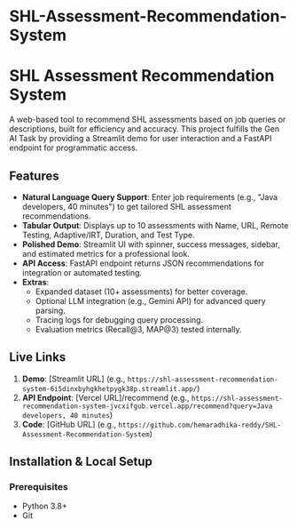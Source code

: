 # SHL-Assessment-Recommendation-System
# SHL Assessment Recommendation System

A web-based tool to recommend SHL assessments based on job queries or descriptions, built for efficiency and accuracy. This project fulfills the Gen AI Task by providing a Streamlit demo for user interaction and a FastAPI endpoint for programmatic access.

## Features
- **Natural Language Query Support**: Enter job requirements (e.g., "Java developers, 40 minutes") to get tailored SHL assessment recommendations.
- **Tabular Output**: Displays up to 10 assessments with Name, URL, Remote Testing, Adaptive/IRT, Duration, and Test Type.
- **Polished Demo**: Streamlit UI with spinner, success messages, sidebar, and estimated metrics for a professional look.
- **API Access**: FastAPI endpoint returns JSON recommendations for integration or automated testing.
- **Extras**:
  - Expanded dataset (10+ assessments) for better coverage.
  - Optional LLM integration (e.g., Gemini API) for advanced query parsing.
  - Tracing logs for debugging query processing.
  - Evaluation metrics (Recall@3, MAP@3) tested internally.

## Live Links
1. **Demo**: [Streamlit URL] (e.g., `https://shl-assessment-recommendation-system-6i5dinxbyhgkhetpygk38p.streamlit.app/`)
2. **API Endpoint**: [Vercel URL]/recommend (e.g., `https://shl-assessment-recommendation-system-jvcxifgub.vercel.app/recommend?query=Java developers, 40 minutes`)
3. **Code**: [GitHub URL] (e.g., `https://github.com/hemaradhika-reddy/SHL-Assessment-Recommendation-System`)


## Installation & Local Setup
### Prerequisites
- Python 3.8+
- Git

